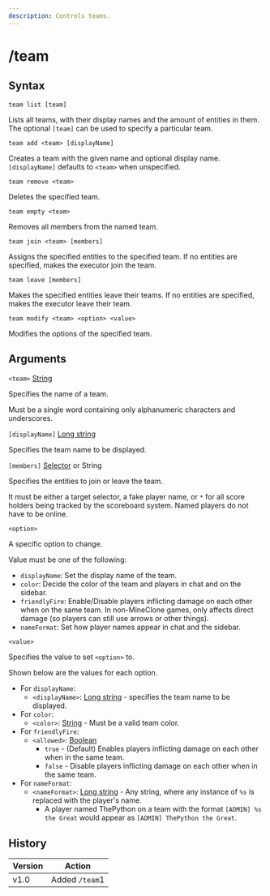 ```yaml
---
description: Controls teams.
---
```


# /team

## Syntax

`team list [team]`

Lists all teams, with their display names and the amount of entities in them. The optional `[team]` can be used to specify a particular team.

`team add <team> [displayName]`

Creates a team with the given name and optional display name. `[displayName]` defaults to `<team>` when unspecified.

`team remove <team>`

Deletes the specified team.

`team empty <team>`

Removes all members from the named team.

`team join <team> [members]`

Assigns the specified entities to the specified team. If no entities are specified, makes the executor join the team.

`team leave [members]`

Makes the specified entities leave their teams. If no entities are specified, makes the executor leave their team.

`team modify <team> <option> <value>`

Modifies the options of the specified team.

## Arguments

`<team>` [String](../data-types.md#string)

Specifies the name of a team.

Must be a single word containing only alphanumeric characters and underscores.

`[displayName]` [Long string](../data-types.md#long-string)

Specifies the team name to be displayed.

`[members]` [Selector](../data-types.md#selector) or String

Specifies the entities to join or leave the team.

It must be either a target selector, a fake player name, or `*` for all score holders being tracked by the scoreboard system. Named players do not have to be online.

`<option>`

A specific option to change.

Value must be one of the following:

* `displayName`: Set the display name of the team.
* `color`: Decide the color of the team and players in chat and on the sidebar.
* `friendlyFire`: Enable/Disable players inflicting damage on each other when on the same team. In non-MineClone games, only affects direct damage (so players can still use arrows or other things).
* `nameFormat`: Set how player names appear in chat and the sidebar.

`<value>`

Specifies the value to set `<option>` to.

Shown below are the values for each option.

* For `displayName`:
  * `<displayName>`: [Long string](../data-types.md#long-string) - specifies the team name to be displayed.
* For `color`:
  * `<color>`: [String](../data-types.md#string) - Must be a valid team color.
* For `friendlyFire`:
  * `<allowed>`: [Boolean](../data-types.md#boolean)
    * `true` - (Default) Enables players inflicting damage on each other when in the same team.
    * `false` - Disable players inflicting damage on each other when in the same team.
* For `nameFormat`:
  * `<nameFormat>`: [Long string](../data-types.md#long-string) - Any string, where any instance of `%s` is replaced with the player's name.
    * A player named ThePython on a team with the format `[ADMIN] %s the Great` would appear as `[ADMIN] ThePython the Great`.

## History

| Version | Action         |
| ------- | -------------- |
| v1.0    | Added `/team`1 |
